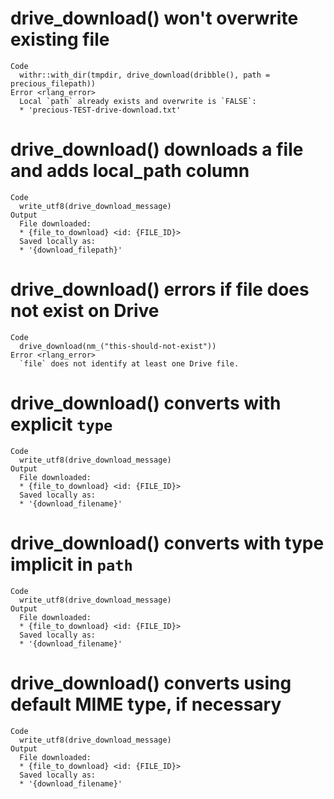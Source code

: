 # drive_download() won't overwrite existing file

    Code
      withr::with_dir(tmpdir, drive_download(dribble(), path = precious_filepath))
    Error <rlang_error>
      Local `path` already exists and overwrite is `FALSE`:
      * 'precious-TEST-drive-download.txt'

# drive_download() downloads a file and adds local_path column

    Code
      write_utf8(drive_download_message)
    Output
      File downloaded:
      * {file_to_download} <id: {FILE_ID}>
      Saved locally as:
      * '{download_filepath}'

# drive_download() errors if file does not exist on Drive

    Code
      drive_download(nm_("this-should-not-exist"))
    Error <rlang_error>
      `file` does not identify at least one Drive file.

# drive_download() converts with explicit `type`

    Code
      write_utf8(drive_download_message)
    Output
      File downloaded:
      * {file_to_download} <id: {FILE_ID}>
      Saved locally as:
      * '{download_filename}'

# drive_download() converts with type implicit in `path`

    Code
      write_utf8(drive_download_message)
    Output
      File downloaded:
      * {file_to_download} <id: {FILE_ID}>
      Saved locally as:
      * '{download_filename}'

# drive_download() converts using default MIME type, if necessary

    Code
      write_utf8(drive_download_message)
    Output
      File downloaded:
      * {file_to_download} <id: {FILE_ID}>
      Saved locally as:
      * '{download_filename}'

